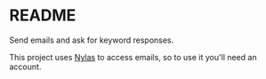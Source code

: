 README
======

Send emails and ask for keyword responses.

This project uses [Nylas](https://www.nylas.com/) to access emails, so to use it you'll need an account.
